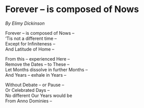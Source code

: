 # Forever – is composed of Nows

*By Elimy Dickinson*

Forever – is composed of Nows –  
‘Tis not a different time –  
Except for Infiniteness –  
And Latitude of Home –

From this – experienced Here –  
Remove the Dates – to These –  
Let Months dissolve in further Months –  
And Years – exhale in Years –

Without Debate – or Pause –  
Or Celebrated Days –  
No different Our Years would be  
From Anno Dominies –
